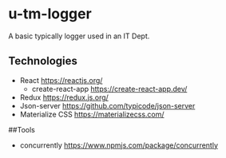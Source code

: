 # u-tm-logger
A basic typically logger used  in an IT Dept.

## Technologies
- React https://reactjs.org/
  - create-react-app https://create-react-app.dev/
- Redux https://redux.js.org/
- Json-server https://github.com/typicode/json-server
- Materialize CSS https://materializecss.com/

##Tools 
- concurrently https://www.npmjs.com/package/concurrently


